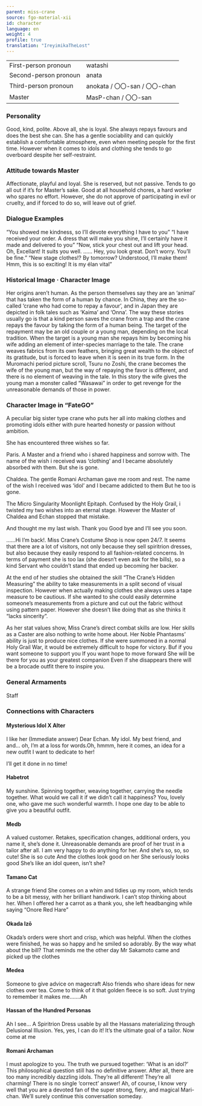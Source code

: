 ```yaml
---
parent: miss-crane
source: fgo-material-xii
id: character
language: en
weight: 4
profile: true
translation: "IreyimikaTheLost"
---
```


<table>
  <tr><td>First-person pronoun</td><td>watashi</td></tr>
  <tr><td>Second-person pronoun</td><td>anata</td></tr>
  <tr><td>Third-person pronoun</td><td>anokata / 〇〇-san / 〇〇-chan</td></tr>
  <tr><td>Master</td><td>MasP-chan / 〇〇-san</td></tr>
</table>

### Personality

Good, kind, polite. Above all, she is loyal. She always repays favours and does the best she can.
She has a gentle sociability and can quickly establish a comfortable atmosphere, even when meeting people for the first time. However when it comes to idols and clothing she tends to go overboard despite her self-restraint.

### Attitude towards Master

Affectionate, playful and loyal.
She is reserved, but not passive. Tends to go all out if it’s for Master’s sake. Good at all household chores, a hard worker who spares no effort.
However, she do not approve of participating in evil or cruelty, and if forced to do so, will leave out of grief.

### Dialogue Examples

“You showed me kindness, so I’ll devote everything I have to you”
“I have received your order. A dress that will make you shine, I’ll certainly have it made and delivered to you”
“Now, stick your chest out and lift your head. Oh, Excellant! It suits you well. …… Hey, you look great. Don’t worry. You’ll be fine.”
“New stage clothes!? By tomorrow? Understood, I’ll make them! Hmm, this is so exciting! It is my élan vital”

### Historical Image · Character Image

Her origins aren’t human.
As the person themselves say they are an ‘animal’ that has taken the form of a human by chance. In China, they are the so-called ‘crane who had come to repay a favour’, and in Japan they are depicted in folk tales such as ‘Kaima’ and ‘Onna’.
The way these stories usually go is that a kind person saves the crane from a trap and the crane repays the favour by taking the form of a human being. The target of the repayment may be an old couple or a young man, depending on the local tradition. When the target is a young man she repays him by becoming his wife adding an element of inter-species marriage to the tale. The crane weaves fabrics from its own feathers, bringing great wealth to the object of its gratitude, but is forced to leave when it is seen in its true form.
In the Muromachi period picture scroll, Tsuru no Zoshi, the crane becomes the wife of the young man, but the way of repaying the favor is different, and there is no element of weaving in the tale. In this story the wife gives the young man a monster called “Wasawai” in order to get revenge for the unreasonable demands of those in power.

### Character Image in “FateGO”

A peculiar big sister type crane who puts her all into making clothes and promoting idols either with pure hearted honesty or passion without ambition.

She has encountered three wishes so far.

Paris. A Master and a friend who i shared happiness and sorrow with. The name of the wish i received was ‘clothing’ and I became absolutely absorbed with them. But she is gone.

Chaldea. The gentle Romani Archaman gave me room and rest. The name of the wish I received was ‘idol’ and I became addicted to them But he too is gone.

The Micro Singularity Moonlight Epitaph.
Confused by the Holy Grail, i twisted my two wishes into an eternal stage. However the Master of Chaldea and Echan stopped that mistake.

And thought me my last wish.
Thank you Good bye and I’ll see you soon.

……Hi I’m back!.
Miss Crane’s Costume Shop is now open 24/7.
It seems that there are a lot of visitors, not only because they sell spiritrion dresses, but also because they easily respond to all fashion-related concerns.
In terms of payment she is too lax (she doesn’t even ask for the bills), so a kind Servant who couldn’t stand that ended up becoming her backer.

At the end of her studies she obtained the skill “The Crane’s Hidden Measuring” the ability to take measurements in a split second of visual inspection. However when actually making clothes she always uses a tape measure to be cautious. If she wanted to she could easily determine someone’s measurements from a picture and cut out the fabric without using pattern paper. However she doesn’t like doing that as she thinks it “lacks sincerity”.

As her stat values show, Miss Crane’s direct combat skills are low.
Her skills as a Caster are also nothing to write home about.
Her Noble Phantasms’ ability is just to produce nice clothes.
If she were summoned in a normal Holy Grail War, it would be extremely difficult to hope for victory.
Buf if you want someone to support you If you want hope to move forward She will be there for you as your greatest companion Even if she disappears there will be a brocade outfit there to inspire you.

### General Armaments

Staff

### Connections with Characters

#### Mysterious Idol X Alter

I like her (Immediate answer) Dear Echan. My idol. My best friend, and and… oh, I’m at a loss for words.Oh, hmmm, here it comes, an idea for a new outfit I want to dedicate to her!

I’ll get it done in no time!

#### Habetrot

My sunshine. Spinning together, weaving together, carrying the needle together. What would we call it if we didn’t call it happiness? You, lovely one, who gave me such wonderful warmth. I hope one day to be able to give you a beautiful outfit.

#### Medb

A valued customer. Retakes, specification changes, additional orders, you name it, she’s done it. Unreasonable demands are proof of her trust in a tailor after all. I am very happy to do anything for her. And she’s so, so, so cute! She is so cute And the clothes look good on her She seriously looks good She’s like an idol queen, isn’t she?

#### Tamano Cat

A strange friend She comes on a whim and tidies up my room, which tends to be a bit messy, with her brilliant handiwork. I can’t stop thinking about her. When I offered her a carrot as a thank you, she left headbanging while saying “Onore Red Hare”

#### Okada Izō

Okada’s orders were short and crisp, which was helpful. When the clothes were finished, he was so happy and he smiled so adorably. By the way what about the bill? That reminds me the other day Mr Sakamoto came and picked up the clothes

#### Medea

Someone to give advice on magecraft Also friends who share ideas for new clothes over tea. Come to think of it that golden fleece is so soft. Just trying to remember it makes me…….Ah

#### Hassan of the Hundred Personas

Ah I see… A Spiritrion Dress usable by all the Hassans materializing through Delusional Illusion. Yes, yes, I can do it! It’s the ultimate goal of a tailor. Now come at me

#### Romani Archaman

I must apologize to you. The truth we pursued together: ‘What is an idol?’
This philosophical question still has no definitive answer. After all, there are too many incredibly dazzling idols.
They’re all different! They’re all charming!
There is no single ‘correct’ answer!
Ah, of course, I know very well that you are a devoted fan of the super strong, fiery, and magical Mari-chan.
We’ll surely continue this conversation someday.
